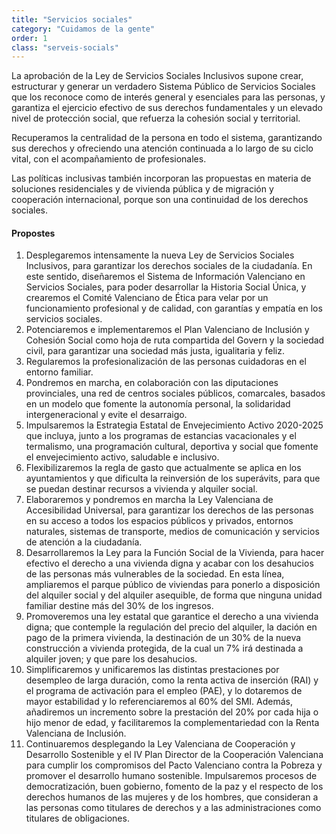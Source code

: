 ```yaml
---
title: "Servicios sociales"
category: "Cuidamos de la gente"
order: 1
class: "serveis-socials"
---
```


<div class="programa-intro">

La aprobación de la Ley de Servicios Sociales Inclusivos supone crear, estructurar y generar un verdadero Sistema Público de Servicios Sociales que los reconoce como de interés general y esenciales para las personas, y garantiza el ejercicio efectivo de sus derechos fundamentales y un elevado nivel de protección social, que refuerza la cohesión social y territorial.

Recuperamos la centralidad de la persona en todo el sistema, garantizando sus derechos y ofreciendo una atención continuada a lo largo de su ciclo vital, con el acompañamiento de profesionales.

Las políticas inclusivas también incorporan las propuestas en materia de soluciones residenciales y de vivienda pública y de migración y cooperación internacional, porque son una continuidad de los derechos sociales.

</div>

<div class="programa-box">

#### Propostes

1.	Desplegaremos intensamente la nueva Ley de Servicios Sociales Inclusivos, para garantizar los derechos sociales de la ciudadanía. En este sentido, diseñaremos el Sistema de Información Valenciano en Servicios Sociales, para poder desarrollar la Historia Social Única, y crearemos el Comité Valenciano de Ética para velar por un funcionamiento profesional y de calidad, con garantías y empatía en los servicios sociales.
2.	Potenciaremos e implementaremos el Plan Valenciano de Inclusión y Cohesión Social como hoja de ruta compartida del Govern y la sociedad civil, para garantizar una sociedad más justa, igualitaria y feliz.
3.	Regularemos la profesionalización de las personas cuidadoras en el entorno familiar.
4.	Pondremos en marcha, en colaboración con las diputaciones provinciales, una red de centros sociales públicos, comarcales, basados en un modelo que fomente la autonomía personal, la solidaridad intergeneracional y evite el desarraigo.
5.	Impulsaremos la Estrategia Estatal de Envejecimiento Activo 2020-2025 que incluya, junto a los programas de estancias vacacionales y el termalismo, una programación cultural, deportiva y social que fomente el envejecimiento activo, saludable e inclusivo.
6.	Flexibilizaremos la regla de gasto que actualmente se aplica en los ayuntamientos y que dificulta la reinversión de los superávits, para que se puedan destinar recursos a vivienda y alquiler social.
7.	Elaboraremos y pondremos en marcha la Ley Valenciana de Accesibilidad Universal, para garantizar los derechos de las personas en su acceso a todos los espacios públicos y privados, entornos naturales, sistemas de transporte, medios de comunicación y servicios de atención a la ciudadanía.
8.	Desarrollaremos la Ley para la Función Social de la Vivienda, para hacer efectivo el derecho a una vivienda digna y acabar con los desahucios de las personas más vulnerables de la sociedad. En esta línea, ampliaremos el parque público de viviendas para ponerlo a disposición del alquiler social y del alquiler asequible, de forma que ninguna unidad familiar destine más del 30% de los ingresos.
9.	Promoveremos una ley estatal que garantice el derecho a una vivienda digna; que contemple la regulación del precio del alquiler, la dación en pago de la primera vivienda, la destinación de un 30% de la nueva construcción a vivienda protegida, de la cual un 7% irá destinada a alquiler joven; y que pare los desahucios.
10.	Simplificaremos y unificaremos las distintas prestaciones por desempleo de larga duración, como la renta activa de inserción (RAI) y el programa de activación para el empleo (PAE), y lo dotaremos de mayor estabilidad y lo referenciaremos al 60% del SMI. Además, añadiremos un incremento sobre la prestación del 20% por cada hija o hijo menor de edad, y facilitaremos la complementariedad con la Renta Valenciana de Inclusión.
11.	Continuaremos desplegando la Ley Valenciana de Cooperación y Desarrollo Sostenible y el IV Plan Director de la Cooperación Valenciana para cumplir los compromisos del Pacto Valenciano contra la Pobreza y promover el desarrollo humano sostenible. Impulsaremos procesos de democratización, buen gobierno, fomento de la paz y el respecto de los derechos humanos de las mujeres y de los hombres, que consideran a las personas como titulares de derechos y a las administraciones como titulares de obligaciones.

</div>